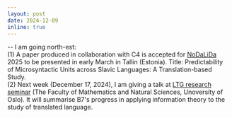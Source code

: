 ```yaml
---
layout: post
date: 2024-12-09
inline: true
---
```


-- I am going north-est:<br>
(1) A paper produced in collaboration with C4 is accepted for <a href="https://www.nodalida-bhlt2025.eu/" target="blank">NoDaLiDa</a> 2025 to be presented in early March in Tallin (Estonia).
Title: Predictability of Microsyntactic Units across Slavic Languages: A Translation-based Study.<br>
(2) Next week (December 17, 2024), I am giving a talk at <a href="https://www.mn.uio.no/ifi/english/research/groups/ltg/research-seminar/" target="blank">LTG research seminar</a> (The Faculty of Mathematics and Natural Sciences, Unoversity of Oslo).
It will summarise B7's progress in applying information theory to the study of translated language.